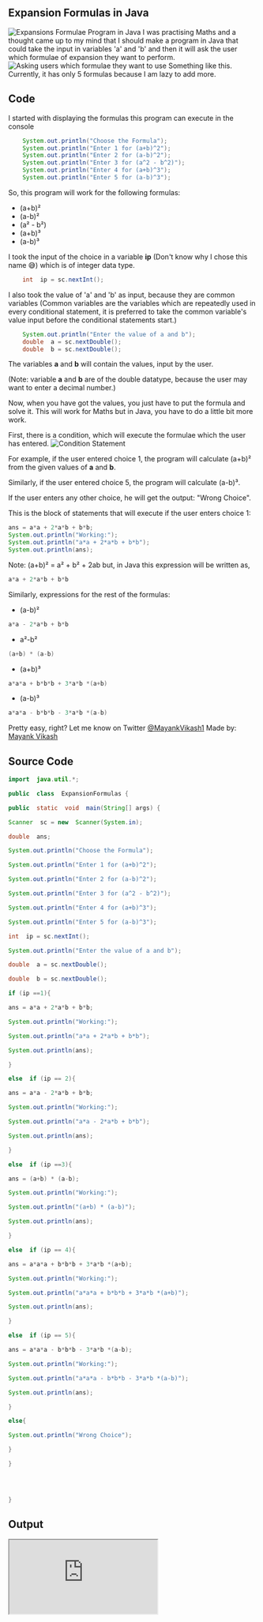 ## Expansion Formulas in Java


![Expansions Formulae Program in Java](https://mayankvikash.ml/posts/Expansion-Formulas-in-Java/exp-frmula-java.jpg)
I was practising Maths and a thought came up to my mind that I should make a program in Java that could take the input in variables 'a' and 'b' and then it will ask the user which formulae of expansion they want to perform.
![Asking users which formulae they want to use](https://mayankvikash.ml/posts/Expansion-Formulas-in-Java/java-console-expansion-in-java-ask.jpeg)
Something like this.
Currently, it has only 5 formulas because I am lazy to add more.

## Code
I started with displaying the formulas this program can execute in the console
```java
    System.out.println("Choose the Formula");
    System.out.println("Enter 1 for (a+b)^2");
    System.out.println("Enter 2 for (a-b)^2");
    System.out.println("Enter 3 for (a^2 - b^2)");
    System.out.println("Enter 4 for (a+b)^3");
    System.out.println("Enter 5 for (a-b)^3");
```
So, this program will work for the following formulas:

 - (a+b)²
 - (a-b)²
 - (a² - b²)
 - (a+b)³
 - (a-b)³

I took the input of the choice in a variable **ip** (Don't know why I chose this name 😅) which is of integer data type.
```java
    int  ip = sc.nextInt();
```
    
I also took the value of 'a' and 'b' as input, because they are common variables (Common variables are the variables which are repeatedly used in every conditional statement, it is preferred to take the common variable's value input before the conditional statements start.)

```java
    System.out.println("Enter the value of a and b");
    double  a = sc.nextDouble();
    double  b = sc.nextDouble();
```
The variables **a** and **b** will contain the values, input by the user.

(Note: variable **a** and **b** are of the double datatype, because the user may want to enter a decimal number.)

Now, when you have got the values, you just have to put the formula and solve it. This will work for Maths but in Java, you have to do a little bit more work.

First, there is a condition, which will execute the formulae which the user has entered.
![Condition Statement](https://mayankvikash.ml/posts/Expansion-Formulas-in-Java/exp-formula-java-condition.jpeg)

For example, if the user entered choice 1,  the program will calculate (a+b)² from the given values of **a** and **b**.

Similarly, if the user entered choice 5,  the program will calculate (a-b)³.

If the user enters any other choice, he will get the output: "Wrong Choice".

This is the block of statements that will execute if the user enters choice 1:
```java
ans = a*a + 2*a*b + b*b;
System.out.println("Working:");
System.out.println("a*a + 2*a*b + b*b");
System.out.println(ans);
```

 Note: (a+b)² = a² + b² + 2ab but, in Java this expression will be written as,
 ```java
 a*a + 2*a*b + b*b
 ```
 Similarly, expressions for the  rest of the formulas:

 - (a-b)²

 ```java
 a*a - 2*a*b + b*b
```

 - a²-b²
 ```java
 (a+b) * (a-b)
 ```

- (a+b)³
```java
a*a*a + b*b*b + 3*a*b *(a+b)
```
 - (a-b)³
 ```java
 a*a*a - b*b*b - 3*a*b *(a-b)
 ```
Pretty easy, right? Let me know on Twitter [@MayankVikash1](https://twitter.com/MayankVikash1) 
Made by: [Mayank Vikash](https://mayankvikash.ml/)

## Source Code
```java
import  java.util.*;

public  class  ExpansionFormulas {

public  static  void  main(String[] args) {

Scanner  sc = new  Scanner(System.in);

double  ans;

System.out.println("Choose the Formula");

System.out.println("Enter 1 for (a+b)^2");

System.out.println("Enter 2 for (a-b)^2");

System.out.println("Enter 3 for (a^2 - b^2)");

System.out.println("Enter 4 for (a+b)^3");

System.out.println("Enter 5 for (a-b)^3");

int  ip = sc.nextInt();

System.out.println("Enter the value of a and b");

double  a = sc.nextDouble();

double  b = sc.nextDouble();

if (ip ==1){

ans = a*a + 2*a*b + b*b;

System.out.println("Working:");

System.out.println("a*a + 2*a*b + b*b");

System.out.println(ans);

}

else  if (ip == 2){

ans = a*a - 2*a*b + b*b;

System.out.println("Working:");

System.out.println("a*a - 2*a*b + b*b");

System.out.println(ans);

}

else  if (ip ==3){

ans = (a+b) * (a-b);

System.out.println("Working:");

System.out.println("(a+b) * (a-b)");

System.out.println(ans);

}

else  if (ip == 4){

ans = a*a*a + b*b*b + 3*a*b *(a+b);

System.out.println("Working:");

System.out.println("a*a*a + b*b*b + 3*a*b *(a+b)");

System.out.println(ans);

}

else  if (ip == 5){

ans = a*a*a - b*b*b - 3*a*b *(a-b);

System.out.println("Working:");

System.out.println("a*a*a - b*b*b - 3*a*b *(a-b)");

System.out.println(ans);

}

else{

System.out.println("Wrong Choice");

}

}

  
  

}
```

## Output
<iframe src="https://mayankvikash.ml/posts/Expansion-Formulas-in-Java/exp-formula-java-output.webm" allowfullscreen>

![Output](https://mayankvikash.ml/posts/Expansion-Formulas-in-Java/exp-formula-in0java-output.jpeg)

